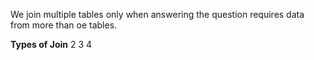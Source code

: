 We join multiple tables only when answering the question requires data from more than oe tables.

**Types of Join**
2
3
4
